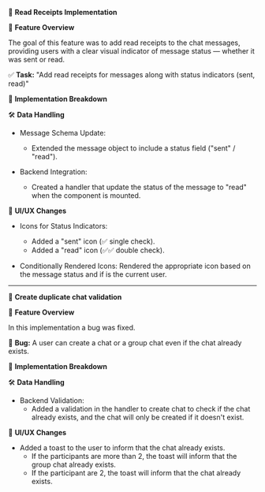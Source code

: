 💬 **Read Receipts Implementation**

🎯 **Feature Overview**

The goal of this feature was to add read receipts to the chat messages, providing users with a clear visual indicator of message status — whether it was sent or read.

✅ **Task:** "Add read receipts for messages along with status indicators (sent, read)"

🔧 **Implementation Breakdown**

🛠️ **Data Handling**

- Message Schema Update:
  - Extended the message object to include a status field ("sent" / "read").

- Backend Integration:
  - Created a handler that update the status of the message to "read" when the component is mounted.

🎨 **UI/UX Changes**

- Icons for Status Indicators:
  - Added a "sent" icon (✅ single check).
  - Added a "read" icon (✅✅ double check).

- Conditionally Rendered Icons: Rendered the appropriate icon based on the message status and if is the current user.




--------------------------------

💬 **Create duplicate chat validation**

🎯 **Feature Overview**

In this implementation a bug was fixed.

🐞 **Bug:** A user can create a chat or a group chat even if the chat already exists.

🔧 **Implementation Breakdown**

🛠️ **Data Handling**

- Backend Validation:
  - Added a validation in the handler to create chat to check if the chat already exists, and the chat will only be created if it doesn't exist.

🎨 **UI/UX Changes**

- Added a toast to the user to inform that the chat already exists.
  - If the participants are more than 2, the toast will inform that the group chat already exists.
  - If the participant are 2, the toast will inform that the chat already exists.


